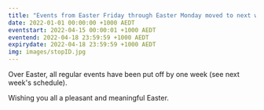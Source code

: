 ```yaml
---
title: "Events from Easter Friday through Easter Monday moved to next week due to public holidays"
date: 2022-01-01 00:00:00 +1000 AEDT
eventstart: 2022-04-15 00:00:01 +1000 AEDT
eventend: 2022-04-18 23:59:59 +1000 AEDT
expirydate: 2022-04-18 23:59:59 +1000 AEDT
img: images/stopID.jpg
---
```


Over Easter, all regular events have been put off by one week (see next week's schedule).

Wishing you all a pleasant and meaningful Easter.
